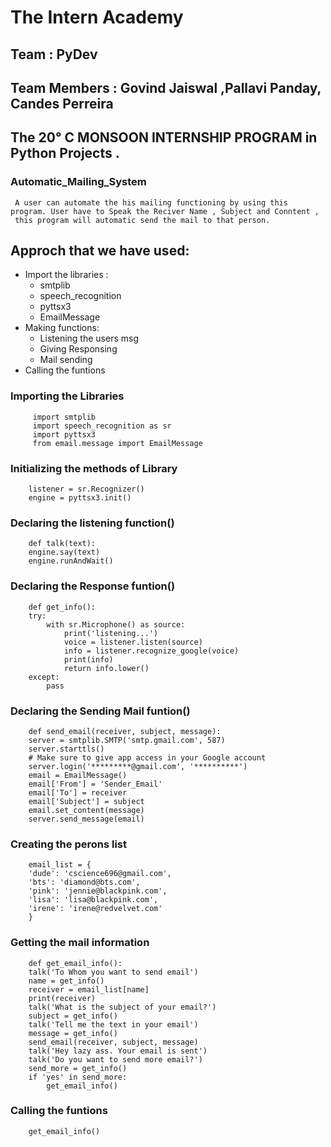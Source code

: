# The Intern Academy

## Team : PyDev 
## Team Members : Govind Jaiswal ,Pallavi Panday, Candes Perreira
## The 20° C MONSOON INTERNSHIP PROGRAM in Python Projects .
### Automatic_Mailing_System
     A user can automate the his mailing functioning by using this program. User have to Speak the Reciver Name , Subject and Conntent ,
     this program will automatic send the mail to that person. 
     
## Approch that we have used:

- Import the libraries :
     - smtplib
     - speech_recognition
     - pyttsx3
     - EmailMessage
- Making functions:
     - Listening the users msg
     - Giving Responsing 
     - Mail sending
 - Calling the funtions


### Importing the Libraries
```
     import smtplib
     import speech_recognition as sr
     import pyttsx3
     from email.message import EmailMessage
```

### Initializing the methods of Library

```
    listener = sr.Recognizer()
    engine = pyttsx3.init()
```
### Declaring the listening function()
```
    def talk(text):
    engine.say(text)
    engine.runAndWait()
```

### Declaring the Response funtion()
```
    def get_info():
    try:
        with sr.Microphone() as source:
            print('listening...')
            voice = listener.listen(source)
            info = listener.recognize_google(voice)
            print(info)
            return info.lower()
    except:
        pass
```

### Declaring the Sending Mail funtion()
```
    def send_email(receiver, subject, message):
    server = smtplib.SMTP('smtp.gmail.com', 587)
    server.starttls()
    # Make sure to give app access in your Google account
    server.login('*********@gmail.com', '**********')
    email = EmailMessage()
    email['From'] = 'Sender_Email'
    email['To'] = receiver
    email['Subject'] = subject
    email.set_content(message)
    server.send_message(email)
```

### Creating the perons list
```
    email_list = {
    'dude': 'cscience696@gmail.com',
    'bts': 'diamond@bts.com',
    'pink': 'jennie@blackpink.com',
    'lisa': 'lisa@blackpink.com',
    'irene': 'irene@redvelvet.com'
    }
```

### Getting the mail information
```
    def get_email_info():
    talk('To Whom you want to send email')
    name = get_info()
    receiver = email_list[name]
    print(receiver)
    talk('What is the subject of your email?')
    subject = get_info()
    talk('Tell me the text in your email')
    message = get_info()
    send_email(receiver, subject, message)
    talk('Hey lazy ass. Your email is sent')
    talk('Do you want to send more email?')
    send_more = get_info()
    if 'yes' in send_more:
        get_email_info()
```

### Calling the funtions
```
    get_email_info()
```
